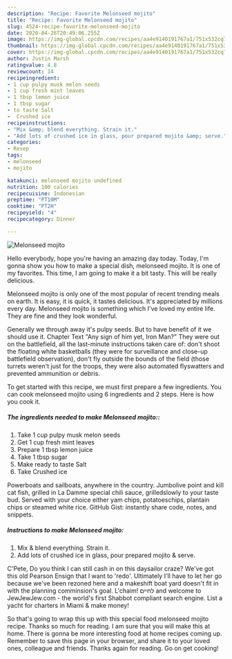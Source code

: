 ```yaml
---
description: "Recipe: Favorite Melonseed mojito"
title: "Recipe: Favorite Melonseed mojito"
slug: 4524-recipe-favorite-melonseed-mojito
date: 2020-04-26T20:49:06.255Z
image: https://img-global.cpcdn.com/recipes/aa4e9140191767a1/751x532cq70/melonseed-mojito-recipe-main-photo.jpg
thumbnail: https://img-global.cpcdn.com/recipes/aa4e9140191767a1/751x532cq70/melonseed-mojito-recipe-main-photo.jpg
cover: https://img-global.cpcdn.com/recipes/aa4e9140191767a1/751x532cq70/melonseed-mojito-recipe-main-photo.jpg
author: Justin Marsh
ratingvalue: 4.8
reviewcount: 14
recipeingredient:
- 1 cup pulpy musk melon seeds
- 1 cup fresh mint leaves
- 1 tbsp lemon juice
- 1 tbsp sugar
- to taste Salt
-  Crushed ice
recipeinstructions:
- "Mix &amp; blend everything. Strain it."
- "Add lots of crushed ice in glass, pour prepared mojito &amp; serve."
categories:
- Resep
tags:
- melonseed
- mojito

katakunci: melonseed mojito undefined
nutrition: 100 calories
recipecuisine: Indonesian
preptime: "PT10M"
cooktime: "PT2H"
recipeyield: "4"
recipecategory: Dinner

---
```



![Melonseed mojito](https://img-global.cpcdn.com/recipes/aa4e9140191767a1/751x532cq70/melonseed-mojito-recipe-main-photo.jpg)

Hello everybody, hope you're having an amazing day today. Today, I'm gonna show you how to make a special dish, melonseed mojito. It is one of my favorites. This time, I am going to make it a bit tasty. This will be really delicious.

Melonseed mojito is only one of the most popular of recent trending meals on earth. It is easy, it is quick, it tastes delicious. It's appreciated by millions every day. Melonseed mojito is something which I've loved my entire life. They are fine and they look wonderful.

Generally we through away it&#39;s pulpy seeds. But to have benefit of it we should use it. Chapter Text &#34;Any sign of him yet, Iron Man?&#34; They were out on the battlefield, all the last-minute instructions taken care of: don&#39;t shoot the floating white basketballs (they were for surveillance and close-up battlefield observation), don&#39;t fly outside the bounds of the field (those turrets weren&#39;t just for the troops, they were also automated flyswatters and prevented ammunition or debris.


To get started with this recipe, we must first prepare a few ingredients. You can cook melonseed mojito using 6 ingredients and 2 steps. Here is how you cook it.

##### The ingredients needed to make Melonseed mojito::

1. Take 1 cup pulpy musk melon seeds
1. Get 1 cup fresh mint leaves
1. Prepare 1 tbsp lemon juice
1. Take 1 tbsp sugar
1. Make ready to taste Salt
1. Take  Crushed ice


Powerboats and sailboats, anywhere in the country. Jumbolive point and kill cat fish, grilled in La Damme special chili sauce, grilledslowly to your taste bud. Served with your choice either yam chips, potatoeschips, plantain chips or steamed white rice. GitHub Gist: instantly share code, notes, and snippets. 

##### Instructions to make Melonseed mojito:

1. Mix &amp; blend everything. Strain it.
1. Add lots of crushed ice in glass, pour prepared mojito &amp; serve.


C&#39;Pete, Do you think I can still cash in on this daysailor craze? We&#39;ve got this old Pearson Ensign that I want to &#39;redo&#39;. Ultimately I&#39;ll have to let her go because we&#39;ve been rezoned here and a makeshift boat yard doesn&#39;t fit in with the planning comminsion&#39;s goal. L&#39;chaim! לחיים and welcome to JewJewJew.com - the world&#39;s first Shabbot compliant search engine. List a yacht for charters in Miami &amp; make money! 

So that's going to wrap this up with this special food melonseed mojito recipe. Thanks so much for reading. I am sure that you will make this at home. There is gonna be more interesting food at home recipes coming up. Remember to save this page in your browser, and share it to your loved ones, colleague and friends. Thanks again for reading. Go on get cooking!
